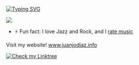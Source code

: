[![Typing SVG](https://readme-typing-svg.demolab.com?font=Montserrat&pause=1000&color=000000&random=false&width=435&lines=Hi!+I'm+Juanjo)](https://git.io/typing-svg)

<image src="https://github-readme-stats.vercel.app/api/top-langs?username=jjdiazo1&layout=compact&show_icons=true" />

- ⚡ Fun fact: I love Jazz and Rock, and I [rate music](https://rateyourmusic.com/~whosjuanjo)

Visit my website! www.juanjodiaz.info

<div>
<a href="https://linktr.ee/azanohi">
<img src="https://img.shields.io/badge/More_here:-Linktree-blue" alt="Check my Linktree">
</a>
  
